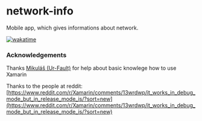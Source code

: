 # network-info
Mobile app, which gives informations about network.

[![wakatime](https://wakatime.com/badge/github/filip2cz/network-info.svg?3)](https://wakatime.com/badge/github/filip2cz/network-info)

### Acknowledgements
Thanks [Mikuláš (Ur-Fault)](https://github.com/ur-fault) for help about basic knowlege how to use Xamarin

Thanks to the people at reddit: [https://www.reddit.com/r/Xamarin/comments/13wrdwp/it_works_in_debug_mode_but_in_release_mode_is/?sort=new](https://www.reddit.com/r/Xamarin/comments/13wrdwp/it_works_in_debug_mode_but_in_release_mode_is/?sort=new)